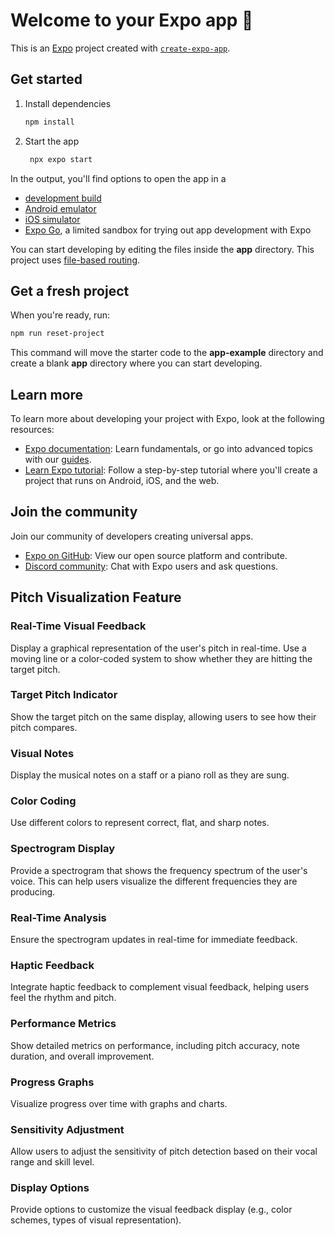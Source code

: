 # Welcome to your Expo app 👋

This is an [Expo](https://expo.dev) project created with [`create-expo-app`](https://www.npmjs.com/package/create-expo-app).

## Get started

1. Install dependencies

   ```bash
   npm install
   ```

2. Start the app

   ```bash
    npx expo start
   ```

In the output, you'll find options to open the app in a

- [development build](https://docs.expo.dev/develop/development-builds/introduction/)
- [Android emulator](https://docs.expo.dev/workflow/android-studio-emulator/)
- [iOS simulator](https://docs.expo.dev/workflow/ios-simulator/)
- [Expo Go](https://expo.dev/go), a limited sandbox for trying out app development with Expo

You can start developing by editing the files inside the **app** directory. This project uses [file-based routing](https://docs.expo.dev/router/introduction).

## Get a fresh project

When you're ready, run:

```bash
npm run reset-project
```

This command will move the starter code to the **app-example** directory and create a blank **app** directory where you can start developing.

## Learn more

To learn more about developing your project with Expo, look at the following resources:

- [Expo documentation](https://docs.expo.dev/): Learn fundamentals, or go into advanced topics with our [guides](https://docs.expo.dev/guides).
- [Learn Expo tutorial](https://docs.expo.dev/tutorial/introduction/): Follow a step-by-step tutorial where you'll create a project that runs on Android, iOS, and the web.

## Join the community

Join our community of developers creating universal apps.

- [Expo on GitHub](https://github.com/expo/expo): View our open source platform and contribute.
- [Discord community](https://chat.expo.dev): Chat with Expo users and ask questions.

## Pitch Visualization Feature

### Real-Time Visual Feedback
Display a graphical representation of the user's pitch in real-time. Use a moving line or a color-coded system to show whether they are hitting the target pitch.

### Target Pitch Indicator
Show the target pitch on the same display, allowing users to see how their pitch compares.

### Visual Notes
Display the musical notes on a staff or a piano roll as they are sung.

### Color Coding
Use different colors to represent correct, flat, and sharp notes.

### Spectrogram Display
Provide a spectrogram that shows the frequency spectrum of the user's voice. This can help users visualize the different frequencies they are producing.

### Real-Time Analysis
Ensure the spectrogram updates in real-time for immediate feedback.

### Haptic Feedback
Integrate haptic feedback to complement visual feedback, helping users feel the rhythm and pitch.

### Performance Metrics
Show detailed metrics on performance, including pitch accuracy, note duration, and overall improvement.

### Progress Graphs
Visualize progress over time with graphs and charts.

### Sensitivity Adjustment
Allow users to adjust the sensitivity of pitch detection based on their vocal range and skill level.

### Display Options
Provide options to customize the visual feedback display (e.g., color schemes, types of visual representation).
